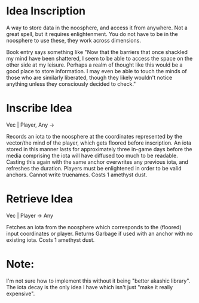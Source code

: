# Idea Inscription
A way to store data in the noosphere, and access it from anywhere. Not a great spell, but it requires enlightenment. You do not have to be in the noosphere to use these, they work across dimensions.

Book entry says something like "Now that the barriers that once shackled my mind have been shattered, I seem to be able to access the space on the other side at my leisure. Perhaps a realm of thought like this would be a good place to store information. I may even be able to touch the minds of those who are similarly liberated, though they likely wouldn't notice anything unless they consciously decided to check."

# Inscribe Idea
Vec | Player, Any ->

Records an iota to the noosphere at the coordinates represented by the vector/the mind of the player, which gets floored before inscription. An iota stored in this manner lasts for approximately three in-game days before the media comprising the iota will have diffused too much to be readable. Casting this again with the same anchor overwrites any previous iota, and refreshes the duration. Players must be enlightened in order to be valid anchors. Cannot write truenames. Costs 1 amethyst dust.

# Retrieve Idea
Vec | Player -> Any

Fetches an iota from the noosphere which corresponds to the (floored) input coordinates or player. Returns Garbage if used with an anchor with no existing iota. Costs 1 amethyst dust.



# Note:
I'm not sure how to implement this without it being "better akashic library". The iota decay is the only idea I have which isn't just "make it really expensive".

